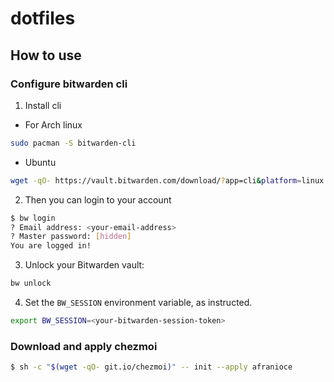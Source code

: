 # dotfiles

## How to use

### Configure bitwarden cli

1. Install cli

* For Arch linux

```bash
sudo pacman -S bitwarden-cli
```

* Ubuntu

```bash
wget -qO- https://vault.bitwarden.com/download/?app=cli&platform=linux | sudo busybox unzip -d /usr/local/bin - && sudo chmod +x /usr/local/bin/bw
```

2. Then you can login to your account

```bash
$ bw login
? Email address: <your-email-address>
? Master password: [hidden]
You are logged in!
```

3. Unlock your Bitwarden vault:

```bash
bw unlock
```

4. Set the `BW_SESSION` environment variable, as instructed.

```bash
export BW_SESSION=<your-bitwarden-session-token>
```
### Download and apply chezmoi

```bash
$ sh -c "$(wget -qO- git.io/chezmoi)" -- init --apply afranioce
```
